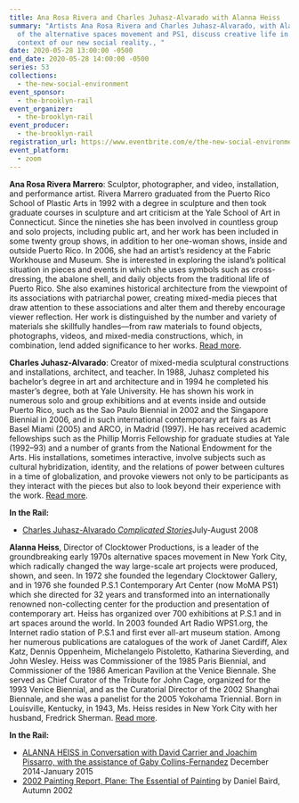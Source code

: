 ```yaml
---
title: Ana Rosa Rivera and Charles Juhasz-Alvarado with Alanna Heiss
summary: "Artists Ana Rosa Rivera and Charles Juhasz-Alvarado, with Alanna Heiss
  of the alternative spaces movement and PS1, discuss creative life in the
  context of our new social reality., "
date: 2020-05-28 13:00:00 -0500
end_date: 2020-05-28 14:00:00 -0500
series: 53
collections:
  - the-new-social-environment
event_sponsor:
  - the-brooklyn-rail
event_organizer:
  - the-brooklyn-rail
event_producer:
  - the-brooklyn-rail
registration_url: https://www.eventbrite.com/e/the-new-social-environment-53-ana-rosa-rivera-and-charles-juhasz-alvarado-tickets-106264606298
event_platform:
  - zoom
---
```



**Ana Rosa Rivera Marrero**:  Sculptor, photographer, and video, installation, and performance artist. Rivera Marrero graduated from the Puerto Rico School of Plastic Arts in 1992 with a degree in sculpture and then took graduate courses in sculpture and art criticism at the Yale School of Art in Connecticut. Since the nineties she has been involved in countless group and solo projects, including public art, and her work has been included in some twenty group shows, in addition to her one-woman shows, inside and outside Puerto Rico. In 2006, she had an artist’s residency at the Fabric Workhouse and Museum. She is interested in exploring the island’s political situation in pieces and events in which she uses symbols such as cross-dressing, the abalone shell, and daily objects from the traditional life of Puerto Rico. She also examines historical architecture from the viewpoint of its associations with patriarchal power, creating mixed-media pieces that draw attention to these associations and alter them and thereby encourage viewer reflection. Her work is distinguished by the number and variety of materials she skillfully handles—from raw materials to found objects, photographs, videos, and mixed-media constructions, which, in combination, lend added significance to her works. [Read more](<https://www.mapr.org/en/museum/proa/artist/rivera-marrero-ana>). 

**Charles Juhasz-Alvarado**: Creator of mixed-media sculptural constructions and installations, architect, and teacher. In 1988, Juhasz completed his bachelor’s degree in art and architecture and in 1994 he completed his master’s degree, both at Yale University. He has shown his work in numerous solo and group exhibitions and at events inside and outside Puerto Rico, such as the Sao Paulo Biennial in 2002 and the Singapore Biennial in 2006, and in such international contemporary art fairs as Art Basel Miami (2005) and ARCO, in Madrid (1997). He has received academic fellowships such as the Phillip Morris Fellowship for graduate studies at Yale (1992–93) and a number of grants from the National Endowment for the Arts. His installations, sometimes interactive, involve subjects such as cultural hybridization, identity, and the relations of power between cultures in a time of globalization, and provoke viewers not only to be participants as they interact with the pieces but also to look beyond their experience with the work. [Read more](<https://www.mapr.org/en/museum/proa/artist/juhasz-alvarado-charles>). 

**In the Rail:**

* [Charles Juhasz-Alvarado *Complicated Stories*](https://brooklynrail.org/2008/07/artseen/charles-juhasz-alvarado-complicated-stories)July-August 2008

<!--StartFragment-->

**Alanna Heiss**, Director of Clocktower Productions, is a leader of the groundbreaking early 1970s alternative spaces movement in New York City, which radically changed the way large-scale art projects were produced, shown, and seen. In 1972 she founded the legendary Clocktower Gallery, and in 1976 she founded P.S.1 Contemporary Art Center (now MoMA PS1) which she directed for 32 years and transformed into an internationally renowned non-collecting center for the production and presentation of contemporary art. Heiss has organized over 700 exhibitions at P.S.1 and in art spaces around the world. In 2003 founded Art Radio WPS1.org, the Internet radio station of P.S.1 and first ever all-art museum station. Among her numerous publications are catalogues of the work of Janet Cardiff, Alex Katz, Dennis Oppenheim, Michelangelo Pistoletto, Katharina Sieverding, and John Wesley. Heiss was Commissioner of the 1985 Paris Biennial, and Commissioner of the 1986 American Pavilion at the Venice Biennale. She served as Chief Curator of the Tribute for John Cage, organized for the 1993 Venice Biennial, and as the Curatorial Director of the 2002 Shanghai Biennale, and she was a panelist for the 2005 Yokohama Triennial. Born in Louisville, Kentucky, in 1943, Ms. Heiss resides in New York City with her husband, Fredrick Sherman. [Read more](<http://clocktower.org/person/alanna-heiss>).

**In the Rail:**

* [ALANNA HEISS in Conversation with David Carrier and Joachim Pissarro, with the assistance of Gaby Collins-Fernandez](https://brooklynrail.org/2014/12/art/alanna-heiss) December 2014-January 2015
* [2002 Painting Report, Plane: The Essential of Painting](https://brooklynrail.org/2002/10/art/2002-painting-report-plane-the-essential) by Daniel Baird, Autumn 2002